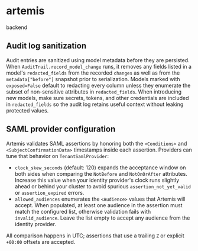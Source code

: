 # artemis

backend

## Audit log sanitization

Audit entries are sanitized using model metadata before they are persisted. When
`AuditTrail.record_model_change` runs, it removes any fields listed in a
model's `redacted_fields` from the recorded `changes` as well as from the
`metadata["before"]` snapshot prior to serialization. Models marked with
`exposed=False` default to redacting every column unless they enumerate the
subset of non-sensitive attributes in `redacted_fields`. When introducing new
models, make sure secrets, tokens, and other credentials are included in
`redacted_fields` so the audit log retains useful context without leaking
protected values.

## SAML provider configuration

Artemis validates SAML assertions by honoring both the `<Conditions>` and `<SubjectConfirmationData>`
timestamps inside each assertion. Providers can tune that behavior on `TenantSamlProvider`:

* `clock_skew_seconds` (default: 120) expands the acceptance window on both sides when comparing the
  `NotBefore` and `NotOnOrAfter` attributes. Increase this value when your identity provider's clock runs
  slightly ahead or behind your cluster to avoid spurious `assertion_not_yet_valid` or `assertion_expired`
  errors.
* `allowed_audiences` enumerates the `<Audience>` values that Artemis will accept. When populated, at least
  one audience in the assertion must match the configured list, otherwise validation fails with
  `invalid_audience`. Leave the list empty to accept any audience from the identity provider.

All comparison happens in UTC; assertions that use a trailing `Z` or explicit `+00:00` offsets are accepted.


